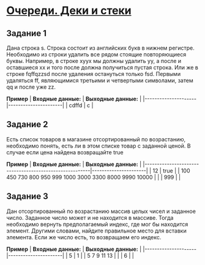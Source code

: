 # [Очереди. Деки и стеки](https://cups.online/ru/rounds/964)

## Задание 1

Дана строка s. Строка состоит из английских букв в нижнем регистре.
Необходимо из строки удалить все рядом стоящие повторяющиеся буквы. Например, в строке xyyx мы должны удалить yy, 
а после и оставшиеся xx и того после должна получиться пустая строка. Или же в строке fqffqzzsd после удаления остануться только fsd. 
Первыми удаляться ff, являющимися третьими и четвертыми символами, затем qq и после уже zz.

**Пример**
| **Входные данные:** | **Выходные данные:** |
|---------------------|----------------------|
| cdffd               | c                    |

## Задание 2

Есть список товаров в магазине отсортированный по возрастанию, необходимо понять, есть ли в этом списке товар с заданной ценой. 
В случае если цена найдена возвращайте true

**Пример**
| **Входные данные:**                                    | **Выходные данные:** |
|--------------------------------------------------------|----------------------|
| 12                                                     | true                 |
| 100 450 730 800 950 999 1000 3000 3300 8000 9990 10000 |                      |
| 999                                                    |                      |

## Задание 3

Дан отсортированный по возрастанию массив целых чисел и заданное число.
Заданное число может и не находится в массиве. Тогда необходимо вернуть предполагаемый индекс, где мог бы находится элемент. 
Другими словами, найдите правильное место для вставки элемента. Если же число есть, то возвращаем его индекс.

**Пример**
| **Входные данные:** | **Выходные данные:** |
|---------------------|----------------------|
| 5                   | 1                    |
| 5 7 9 11 13         |                      |
| 6                   |                      |
